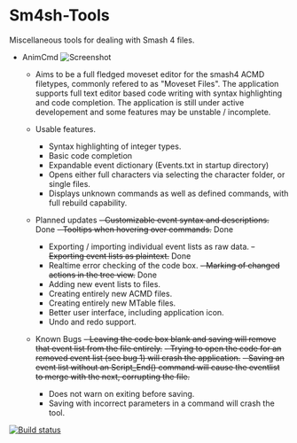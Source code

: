 Sm4sh-Tools
===========

Miscellaneous tools for dealing with Smash 4 files.

- AnimCmd
![Screenshot](http://i.imgur.com/jERDutV.png)
  - Aims to be a full fledged moveset editor for the smash4 ACMD filetypes, commonly refered to as "Moveset Files". The application supports full text editor based code writing with syntax highlighting and code completion. The application is still under active developement and some features may be unstable / incomplete.
  - Usable features.
    - Syntax highlighting of integer types.
    - Basic code completion
    - Expandable event dictionary (Events.txt in startup directory)
    - Opens either full characters via selecting the character folder, or single files.
    - Displays unknown commands as well as defined commands, with full rebuild capability.
  
  - Planned updates
    ~~- Customizable event syntax and descriptions.~~ Done
    ~~- Tooltips when hovering over commands.~~ Done
    - Exporting / importing individual event lists as raw data.
    ~~- Exporting event lists as plaintext.~~ Done
    - Realtime error checking of the code box.
    ~~- Marking of changed actions in the tree view.~~ Done
    - Adding new event lists to files.
    - Creating entirely new ACMD files.
    - Creating entirely new MTable files.
    - Better user interface, including application icon.
    - Undo and redo support.

  - Known Bugs
    ~~- Leaving the code box blank and saving will remove that event list from the file entirely.~~
    ~~- Trying to open the code for an removed event list (see bug 1) will crash the application.~~
    ~~- Saving an event list without an Script_End() command will cause the eventlist to merge with the next, corrupting the file.~~
    - Does not warn on exiting before saving.
    - Saving with incorrect parameters in a command will crash the tool.

[![Build status](https://ci.appveyor.com/api/projects/status/e6q6vbdgjs4eoop5?svg=true)](https://ci.appveyor.com/project/Sammi-Husky/sm4sh-tools)
